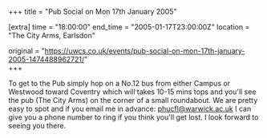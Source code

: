 +++
title = "Pub Social on Mon 17th January 2005"

[extra]
time = "18:00:00"
end_time = "2005-01-17T23:00:00Z"
location = "The City Arms, Earlsdon"

original = "https://uwcs.co.uk/events/pub-social-on-mon-17th-january-2005-1474488962721/"    
+++

To get to the Pub simply hop on a No.12 bus from either Campus or Westwood toward Coventry which will takes 10-15 mins tops and you'll see the pub (The City Arms) on the corner of a small roundabout. We are pretty easy to spot and if you email me in advance: phucfl@warwick.ac.uk I can give you a phone number to ring if you think you'll get lost. I look forward to seeing you there.

